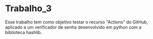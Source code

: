 # Trabalho_3

Esse trabalho tem como objetivo testar o recurso "Actions" do GitHub, aplicado a um verificador de senha desenvolvido em python com a biblioteca hashlib.
